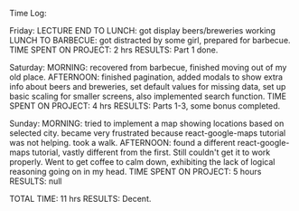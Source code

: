 Time Log:

Friday:
  LECTURE END TO LUNCH: got display beers/breweries working
  LUNCH TO BARBECUE: got distracted by some girl, prepared for barbecue.
  TIME SPENT ON PROJECT: 2 hrs
  RESULTS: Part 1 done.

Saturday:
  MORNING: recovered from barbecue, finished moving out of my old place.
  AFTERNOON: finished pagination, added modals to show extra info about beers
    and breweries, set default values for missing data, set up basic scaling for
    smaller screens, also implemented search function.
  TIME SPENT ON PROJECT: 4 hrs
  RESULTS: Parts 1-3, some bonus completed.

Sunday:
  MORNING: tried to implement a map showing locations based on selected city.
    became very frustrated because react-google-maps tutorial was not helping.
    took a walk.
  AFTERNOON: found a different react-google-maps tutorial, vastly different from
    the first.  Still couldn't get it to work properly. Went to get coffee to
    calm down, exhibiting the lack of logical reasoning going on in my head.
  TIME SPENT ON PROJECT: 5 hours
  RESULTS: null


TOTAL TIME: 11 hrs
RESULTS: Decent.
